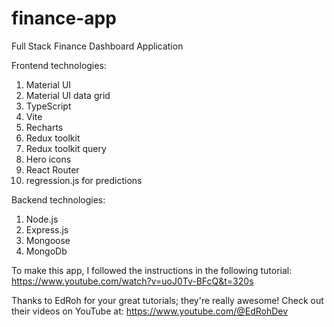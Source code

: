 ﻿# finance-app

Full Stack Finance Dashboard Application

Frontend technologies:
1. Material UI
2. Material UI data grid
3. TypeScript
4. Vite
5. Recharts
6. Redux toolkit
7. Redux toolkit query
8. Hero icons
9. React Router
10. regression.js for predictions

Backend technologies:
1. Node.js
2. Express.js
3. Mongoose
4. MongoDb

To make this app, I followed the instructions in the following tutorial:
https://www.youtube.com/watch?v=uoJ0Tv-BFcQ&t=320s

Thanks to EdRoh for your great tutorials; they're really awesome! Check out their videos on YouTube at:
https://www.youtube.com/@EdRohDev

